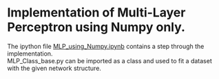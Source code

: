 # Implementation of Multi-Layer Perceptron using Numpy only.<br>
The ipython file <a href='MLP_using_Numpy.ipynb'>MLP_using_Numpy.ipynb</a> contains a step through the implementation.<br>
MLP_Class_base.py can be imported as a class and used to fit a dataset with the given network structure.
